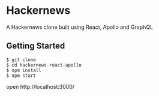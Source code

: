 # Hackernews

A Hackernews clone built using React, Apollo and GraphQL

## Getting Started

```
$ git clone
$ cd hackernews-react-apollo
$ npm install
$ npm start
```
open http://localhost:3000/
